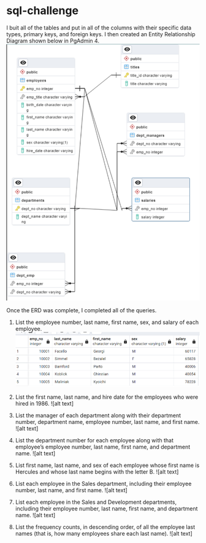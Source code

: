 # sql-challenge
I buit all of the tables and put in all of the columns with their specific data types, primary keys, and foreign keys. I then created an Entity Relationship Diagram shown below in PgAdmin 4. 
![alt text](https://github.com/mgtaylor119/sql-challenge/blob/main/Query%20Images/Entity_Relationship_Diagram.png?raw=true)

Once the ERD was complete, I completed all of the queries. 
1. List the employee number, last name, first name, sex, and salary of each employee.
![alt text](https://github.com/mgtaylor119/sql-challenge/blob/main/Query%20Images/Query_1.png?raw=true)

2. List the first name, last name, and hire date for the employees who were hired in 1986. 
![alt text]

3. List the manager of each department along with their department number, department name, employee number, last name, and first name.
![alt text]

4. List the department number for each employee along with that employee’s employee number, last name, first name, and department name.
![alt text]

5. List first name, last name, and sex of each employee whose first name is Hercules and whose last name begins with the letter B.
![alt text]

6. List each employee in the Sales department, including their employee number, last name, and first name.
![alt text]

7. List each employee in the Sales and Development departments, including their employee number, last name, first name, and department name.
![alt text]

8. List the frequency counts, in descending order, of all the employee last names (that is, how many employees share each last name).
![alt text]
